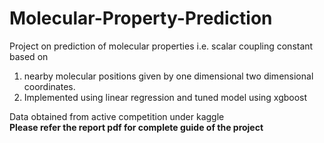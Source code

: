 # Molecular-Property-Prediction
Project on prediction of molecular properties i.e. scalar coupling constant based on <br>
  1. nearby molecular positions given by one dimensional two dimensional coordinates.
  2. Implemented using linear regression and tuned model using xgboost<br>
 
Data obtained from active competition under kaggle <br>
**Please refer the report pdf for complete guide of the project**
